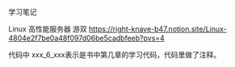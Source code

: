 学习笔记

Linux 高性能服务器 游双
https://right-knave-b47.notion.site/Linux-4804e2f7be0a48f097d06be5cadbfeeb?pvs=4

代码中 xxx_6_xxx表示是书中第几章的学习代码，代码里做了注释。
